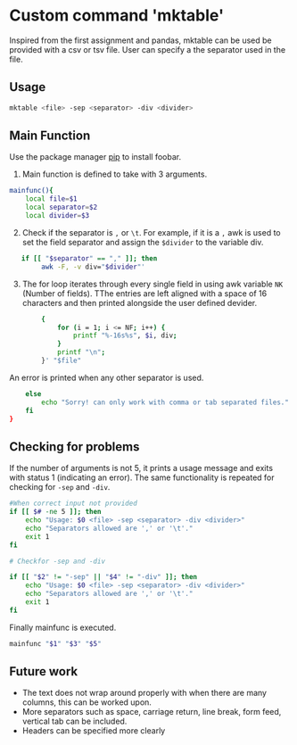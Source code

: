 # Custom command 'mktable'

Inspired from the first assignment and pandas, mktable can be used be provided with a csv or tsv file. User can specify a the separator used in the file.

## Usage

```bash
mktable <file> -sep <separator> -div <divider>
```
## Main Function

Use the package manager [pip](https://pip.pypa.io/en/stable/) to install foobar.  
1. Main function is defined to take with 3 arguments.

  ```bash
  mainfunc(){
      local file=$1
      local separator=$2
      local divider=$3
  ```
  
2. Check if the separator is `,` or `\t`. For example, if it is a `,` awk is used to set the field separator and assign the `$divider` to the variable div.

```bash
   if [[ "$separator" == "," ]]; then
        awk -F, -v div="$divider"'
```

3. The for loop iterates through every single field in using awk variable `NK` (Number of fields).
TThe entries are left aligned with a space of 16 characters and then printed alongside the user defined devider.

```bash
        {
            for (i = 1; i <= NF; i++) {
                printf "%-16s%s", $i, div;
            }
            printf "\n";
        }' "$file"

```
An error is printed when any other separator is used.

```bash
    else
        echo "Sorry! can only work with comma or tab separated files."
    fi
}
```

## Checking for problems

If the number of arguments is not 5, it prints a usage message and exits with status 1 (indicating an error). The same functionality is repeated for checking for `-sep` and `-div`. 

```bash
#When correct input not provided
if [[ $# -ne 5 ]]; then
    echo "Usage: $0 <file> -sep <separator> -div <divider>"
    echo "Separators allowed are ',' or '\t'."
    exit 1
fi

# Checkfor -sep and -div

if [[ "$2" != "-sep" || "$4" != "-div" ]]; then
    echo "Usage: $0 <file> -sep <separator> -div <divider>"
    echo "Separators allowed are ',' or '\t'."
    exit 1
fi
```
Finally mainfunc is executed.
```bash
mainfunc "$1" "$3" "$5"
```

## Future work

- The text does not wrap around properly with when there are many columns, this can be worked upon.
- More separators such as space, carriage return, line break, form feed, vertical tab can be included.
- Headers can be specified more clearly
